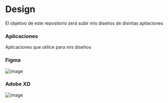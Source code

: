 # Design

El objetivo de este repositorio será subir mis diseños de disintas apliaciones

### Aplicaciones

Aplicaciones que utilice para mis diseños

### Figma

![image](https://cdn.iconscout.com/icon/free/png-512/figma-682083.png)

### Adobe XD

![image](https://lh3.googleusercontent.com/proxy/iTRekgfLSksp6aEIHI9tHcFUm66cNZeA7OmvEHAdy5UXMnePEOSwJwZpJ-MWmgix8yTXQjUlnP_uAkfmb-_fPF9Y4TX0X9zouQdU0X1XVpvY1ivb)
